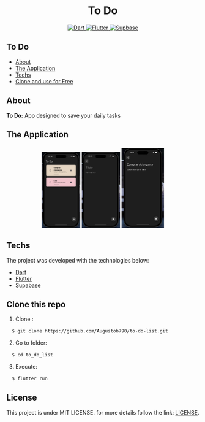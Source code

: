 <h1 align="center">
    To Do
</h1>

<p align="center">
  <a href="https://dart.dev/">
    <img alt="Dart" src="https://img.shields.io/badge/Dart-0175C2?style=for-the-badge&logo=dart&logoColor=white">
  </a>
  <a href="https://flutter.dev/">
    <img alt="Flutter" src="https://img.shields.io/badge/Flutter-02569B?style=for-the-badge&logo=flutter&logoColor=white">
  </a>
  <a href="https://supabase.com/">
    <img alt="Supbase" src="https://img.shields.io/badge/Supabase-3ECF8E?style=for-the-badge&logo=supabase&logoColor=white">
  </a>
</p>

## To Do

- [About](#about)
- [The Application](#application)
- [Techs](#techs)
- [Clone and use for Free](#clone)

<a id="about"></a>

## About

<strong>To Do:</strong> App designed to save your daily tasks

<a id="application"></a>

## The Application

<h3 align="center">
    <img alt="home" src="github/assets/home.png" width="20%">
    <img alt="outflows" src="github/assets/add.png" width="20%">
    <img alt="entries" src="github/assets/edit.png" width="22%">
</h3>


<a id="techs"></a>

## Techs

The project was developed with the technologies below:

- [Dart](https://dart.dev/)
- [Flutter](https://flutter.dev/)
- [Supabase](https://supabase.com/)

<a id="clone"></a>

## Clone this repo

1. Clone :

```sh
  $ git clone https://github.com/Augustob790/to-do-list.git
```

2. Go to folder:

```sh
  $ cd to_do_list
```

3. Execute:

```sh
  $ flutter run
```

## License

This project is under MIT LICENSE. for more details follow the link: [LICENSE](LICENSE).


